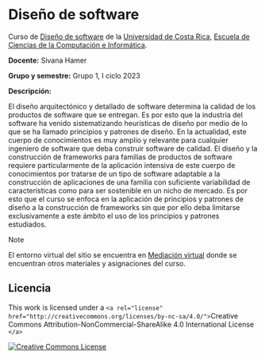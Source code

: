 # Diseño de software 

Curso de [Diseño de software](https://www.ecci.ucr.ac.cr/cursos/ci-0136) de la [Universidad de Costa Rica](https://www.ucr.ac.cr/), [Escuela de Ciencias de la Computación e Informática](https://www.ecci.ucr.ac.cr/).

**Docente:** Sivana Hamer

**Grupo y semestre:**  Grupo 1, I ciclo 2023

**Descripción:**

El diseño arquitectónico y detallado de software determina la calidad de los productos de software que se entregan. Es por esto que la industria del software ha venido sistematizando heurísticas de diseño por medio de lo que se ha llamado principios y patrones de diseño. En la actualidad, este cuerpo de conocimientos es muy amplio y relevante para cualquier ingeniero de software que deba construir software de calidad. El diseño y la construcción de frameworks para familias de productos de software requiere particularmente de la aplicación intensiva de este cuerpo de conocimientos por tratarse de un tipo de software adaptable a la construcción de aplicaciones de una familia con suficiente variabilidad de características como para ser sostenible en un nicho de mercado. Es por esto que el curso se enfoca en la aplicación de principios y patrones de diseño a la construcción de frameworks sin que por ello deba limitarse exclusivamente a este ámbito el uso de los principios y patrones estudiados.

> [!NOTE]
> El entorno virtual del sitio se encuentra en [Mediación virtual](https://mv1.mediacionvirtual.ucr.ac.cr/course/view.php?id=29989) donde se encuentran otros materiales y asignaciones del curso.
>

## Licencia

This work is licensed under a `<a rel="license" href="http://creativecommons.org/licenses/by-nc-sa/4.0/">`Creative Commons Attribution-NonCommercial-ShareAlike 4.0 International License `</a>`

<a rel="license" href="http://creativecommons.org/licenses/by-nc-sa/4.0/"><img alt="Creative Commons License" style="border-width:0" src="https://i.creativecommons.org/l/by-nc-sa/4.0/88x31.png" /></a>

